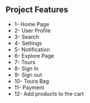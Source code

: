 ## Project Features
* 1- Home Page 
* 2- User Profile 
* 3- Search 
* 4- Settings 
* 5- Notification 
* 6- Explore Page
* 7- Tours 
* 8- Sign In 
* 9- Sign out 
* 10- Toura Bag
* 11- Payment 
* 12-  Add products to the cart
